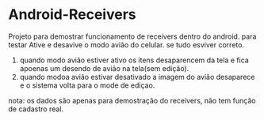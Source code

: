 # Android-Receivers
Projeto para demostrar funcionamento de receivers dentro do android.
para testar Ative e desavive o modo avião do celular.
se tudo esviver correto.
1. quando modo avião estiver ativo os itens desaparencem da tela e fica apoenas um desendo de avião na tela(sem edição).
2. quando modoa avião estivar desativado a imagem do avião desaparece e o sistema volta para o mode de ediçao.

nota: os dados são apenas para demostração do receivers, não tem função de cadastro real.

